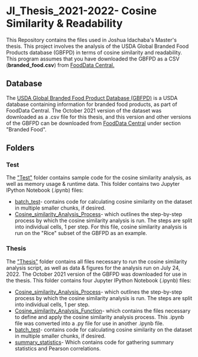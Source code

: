 # JI_Thesis_2021-2022- Cosine Similarity & Readability

This Repository contains the files used in Joshua Idachaba's Master's thesis. This project involves the analysis of the USDA Global Branded Food Products database (GBFPD) in terms of cosine similarity and readability. This program assumes that you have downloaded the GBFPD as a CSV (**branded_food.csv**) from [FoodData Central.](https://fdc.nal.usda.gov/download-datasets.html)

## Database
The [USDA Global Branded Food Product Database (GBFPD)](https://data.nal.usda.gov/dataset/usda-branded-food-products-database) is a USDA database containing information for branded food products, as part of FoodData Central. The October 2021 version of the dataset was downloaded as a .csv file for this thesis, and this version and other versions of the GBFPD can be downloaded from [FoodData Central](https://fdc.nal.usda.gov/download-datasets.html) under section "Branded Food".

## Folders
### Test
The ["Test"](https://github.com/JoshIdachaba/JI_Thesis_2021-2022/tree/main/Test) folder contains sample code for the cosine similarity analysis, as well as memory usage & runtime data. This folder contains two Jupyter IPython Notebook (.ipynb) files:
* [batch_test](https://github.com/JoshIdachaba/JI_Thesis_2021-2022/blob/main/Test/batch_test.ipynb)- contains code for calculating cosine similarity on the dataset in multiple smaller chunks, if desired. 
* [Cosine_similarity_Analysis_Process](https://github.com/JoshIdachaba/JI_Thesis_2021-2022/blob/main/Test/Cosine_Similarity_Analysis_Process.ipynb)- which outlines the step-by-step process by which the cosine similarity analysis is run. The steps are split into individual cells, 1 per step. For this file, cosine similarity analysis is run on the "Rice" subset of the GBFPD as an example.

### Thesis
The ["Thesis"](https://github.com/JoshIdachaba/JI_Thesis_2021-2022/tree/main/Thesis) folder contains all files necessary to run the cosine similarity analysis script, as well as data & figures for the analysis run on July 24, 2022. The October 2021 version of the GBFPD was downloaded for use in the thesis. This folder contains four Jupyter IPython Notebook (.ipynb) files:
* [Cosine_similarity_Analysis_Process](https://github.com/JoshIdachaba/JI_Thesis_2021-2022/blob/main/Thesis/Cosine_Similarity_Analysis_Process.ipynb)- which outlines the step-by-step process by which the cosine similarity analysis is run. The steps are split into individual cells, 1 per step. 
* [Cosine_similarity_Analysis_Function](https://github.com/JoshIdachaba/JI_Thesis_2021-2022/blob/main/Thesis/Cosine_Similarity_Analysis_Function.ipynb)- which contains the files necessary to define and apply the cosine similarity analysis process. This .ipynb file was converted into a .py file for use in another .ipynb file.
* [batch_test](https://github.com/JoshIdachaba/JI_Thesis_2021-2022/blob/main/Thesis/batch_test.ipynb)- contains code for calculating cosine similarity on the dataset in multiple smaller chunks, if desired.
* [summary_statistics](https://github.com/JoshIdachaba/JI_Thesis_2021-2022/blob/main/Thesis/summary_statistics.ipynb)- Which contains code for gathering summary statistics and Pearson correlations.

